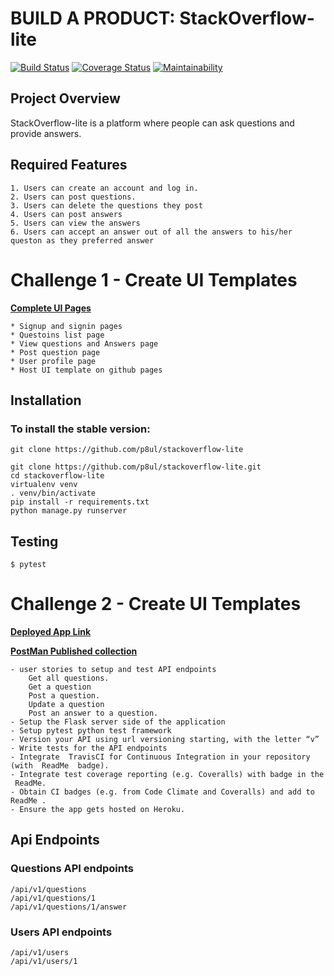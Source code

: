 # BUILD A PRODUCT: StackOverflow-lite
[![Build Status](https://travis-ci.org/p8ul/stackoverflow-lite.svg?branch=challenge2)](https://travis-ci.org/p8ul/stackoverflow-lite)
[![Coverage Status](https://coveralls.io/repos/github/p8ul/stackoverflow-lite/badge.svg?branch=B%2Fhome)](https://coveralls.io/github/p8ul/stackoverflow-lite?branch=B%2Fhome)
[![Maintainability](https://api.codeclimate.com/v1/badges/1338baa03482bfc84be9/maintainability)](https://codeclimate.com/github/p8ul/stackoverflow-lite/maintainability)

## Project Overview
StackOverflow-lite is a platform where people can ask questions and provide answers.

## Required Features
    1. Users can create an account and log in.
    2. Users can post questions.
    3. Users can delete the questions they post
    4. Users can post answers
    5. Users can view the answers
    6. Users can accept an answer out of all the answers to his/her queston as they preferred answer

# Challenge 1 - Create UI Templates
**[Complete UI Pages](https://p8ul.github.io/stackoverflow-lite/UI/)**

    * Signup and signin pages
    * Questoins list page
    * View questions and Answers page
    * Post question page
    * User profile page
    * Host UI template on github pages 

## Installation

### To install the stable version:

```
git clone https://github.com/p8ul/stackoverflow-lite

git clone https://github.com/p8ul/stackoverflow-lite.git
cd stackoverflow-lite
virtualenv venv
. venv/bin/activate
pip install -r requirements.txt
python manage.py runserver
```
## Testing
``` 
$ pytest
```
 
 # Challenge 2 - Create UI Templates
 **[Deployed App Link](https://stackoverflow-paul.herokuapp.com/)**

 **[PostMan Published collection](https://web.postman.co/collections/2215758-2951bbbf-7cf0-46cf-97dd-1b18375104b0?workspace=43f47149-032e-44cb-891a-a873a3c4e341#cdb2ba3a-ce26-434b-873f-6b5ef39b493b)**
 
    - user stories to setup and test API endpoints
        Get all questions. 
        Get a question
        Post a question. 
        Update a question
        Post an answer to a question. 
    - Setup the Flask server side of the application
    - Setup pytest python test framework 
    - Version your API using url versioning starting, with the letter “v”
    - Write tests for the API endpoints
    - Integrate ​ TravisCI​ for Continuous Integration in your repository (with ​ ReadMe ​ badge). 
    - Integrate test coverage reporting (e.g. Coveralls) with badge in the ​ ReadMe. 
    - Obtain CI badges (e.g. from Code Climate and Coveralls) and add to ​ ReadMe . ​  
    - Ensure the app gets hosted on Heroku. 

## Api Endpoints
### Questions API endpoints
```
/api/v1/questions
/api/v1/questions/1
/api/v1/questions/1/answer
```
### Users API endpoints

```
/api/v1/users
/api/v1/users/1
```
